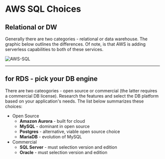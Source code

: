 # AWS SQL Choices

## Relational or DW

Generally there are two categories - relational or data warehouse.
The graphic below outlines the differences.  Of note, is that AWS is adding serverless capabilities to both of these services.

![AWS-SQL](https://github.com/lynnlangit/Hello-AWS-Data-Services/blob/master/images/aws-sql.png)

---

## for RDS - pick your DB engine

There are two cateogories - open source or commercial (the latter requires a commercial DB license).  Research the features and select the DB platform based on your application's needs. The list below summarizes these choices:

- Open Source
  - **Amazon Aurora** - built for cloud
  - **MySQL** - dominant in open source
  - **Postgres** - alternative, viable open source choice
  - **MariaDB** - evolution of MySQL
- Commercial
  - **SQL Server** - must selection version and edition
  - **Oracle** - must selection version and edition
